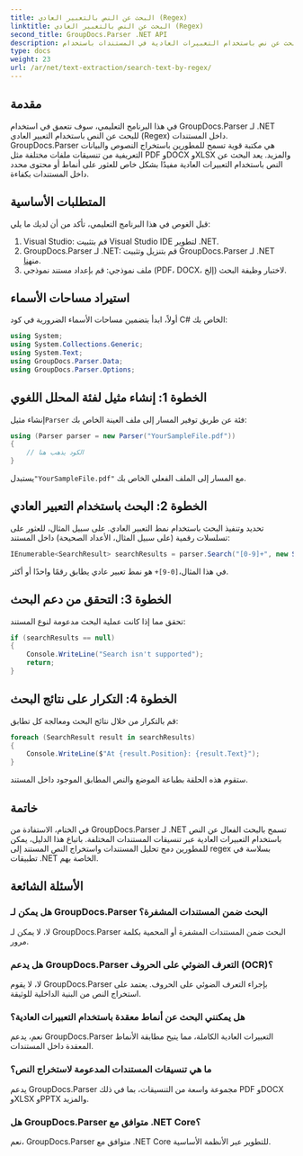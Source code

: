 ```yaml
---
title: البحث عن النص بالتعبير العادي (Regex)
linktitle: البحث عن النص بالتعبير العادي (Regex)
second_title: GroupDocs.Parser .NET API
description: تعرف على كيفية البحث عن نص باستخدام التعبيرات العادية في المستندات باستخدام GroupDocs.Parser لـ .NET. استخراج محتوى معين دون عناء.
type: docs
weight: 23
url: /ar/net/text-extraction/search-text-by-regex/
---
```

## مقدمة
في هذا البرنامج التعليمي، سوف نتعمق في استخدام GroupDocs.Parser لـ .NET للبحث عن النص باستخدام التعبير العادي (Regex) داخل المستندات. GroupDocs.Parser هي مكتبة قوية تسمح للمطورين باستخراج النصوص والبيانات التعريفية من تنسيقات ملفات مختلفة مثل PDF وDOCX وXLSX والمزيد. يعد البحث عن النص باستخدام التعبيرات العادية مفيدًا بشكل خاص للعثور على أنماط أو محتوى محدد داخل المستندات بكفاءة.
## المتطلبات الأساسية
قبل الغوص في هذا البرنامج التعليمي، تأكد من أن لديك ما يلي:
1. Visual Studio: قم بتثبيت Visual Studio IDE لتطوير .NET.
2.  GroupDocs.Parser لـ .NET: قم بتنزيل وتثبيت GroupDocs.Parser لـ .NET من[هنا](https://releases.groupdocs.com/parser/net/).
3. ملف نموذجي: قم بإعداد مستند نموذجي (PDF، DOCX، إلخ) لاختبار وظيفة البحث.

## استيراد مساحات الأسماء
أولاً، ابدأ بتضمين مساحات الأسماء الضرورية في كود C# الخاص بك:
```csharp
using System;
using System.Collections.Generic;
using System.Text;
using GroupDocs.Parser.Data;
using GroupDocs.Parser.Options;
```
## الخطوة 1: إنشاء مثيل لفئة المحلل اللغوي
 إنشاء مثيل`Parser` فئة عن طريق توفير المسار إلى ملف العينة الخاص بك:
```csharp
using (Parser parser = new Parser("YourSampleFile.pdf"))
{
    // الكود يذهب هنا
}
```
 يستبدل`"YourSampleFile.pdf"` مع المسار إلى الملف الفعلي الخاص بك.
## الخطوة 2: البحث باستخدام التعبير العادي
تحديد وتنفيذ البحث باستخدام نمط التعبير العادي. على سبيل المثال، للعثور على تسلسلات رقمية (على سبيل المثال، الأعداد الصحيحة) داخل المستند:
```csharp
IEnumerable<SearchResult> searchResults = parser.Search("[0-9]+", new SearchOptions(true, false, true));
```
 في هذا المثال،`[0-9]+` هو نمط تعبير عادي يطابق رقمًا واحدًا أو أكثر.
## الخطوة 3: التحقق من دعم البحث
تحقق مما إذا كانت عملية البحث مدعومة لنوع المستند:
```csharp
if (searchResults == null)
{
    Console.WriteLine("Search isn't supported");
    return;
}
```
## الخطوة 4: التكرار على نتائج البحث
قم بالتكرار من خلال نتائج البحث ومعالجة كل تطابق:
```csharp
foreach (SearchResult result in searchResults)
{
    Console.WriteLine($"At {result.Position}: {result.Text}");
}
```
ستقوم هذه الحلقة بطباعة الموضع والنص المطابق الموجود داخل المستند.

## خاتمة
في الختام، الاستفادة من GroupDocs.Parser لـ .NET تسمح بالبحث الفعال عن النص باستخدام التعبيرات العادية عبر تنسيقات المستندات المختلفة. باتباع هذا الدليل، يمكن للمطورين دمج تحليل المستندات واستخراج النص المستند إلى regex بسلاسة في تطبيقات .NET الخاصة بهم.

## الأسئلة الشائعة
### هل يمكن لـ GroupDocs.Parser البحث ضمن المستندات المشفرة؟
لا، لا يمكن لـ GroupDocs.Parser البحث ضمن المستندات المشفرة أو المحمية بكلمة مرور.
### هل يدعم GroupDocs.Parser التعرف الضوئي على الحروف (OCR)؟
لا، لا يقوم GroupDocs.Parser بإجراء التعرف الضوئي على الحروف. يعتمد على استخراج النص من البنية الداخلية للوثيقة.
### هل يمكنني البحث عن أنماط معقدة باستخدام التعبيرات العادية؟
نعم، يدعم GroupDocs.Parser التعبيرات العادية الكاملة، مما يتيح مطابقة الأنماط المعقدة داخل المستندات.
### ما هي تنسيقات المستندات المدعومة لاستخراج النص؟
يدعم GroupDocs.Parser مجموعة واسعة من التنسيقات، بما في ذلك PDF وDOCX وXLSX وPPTX والمزيد.
### هل GroupDocs.Parser متوافق مع .NET Core؟
نعم، GroupDocs.Parser متوافق مع .NET Core للتطوير عبر الأنظمة الأساسية.